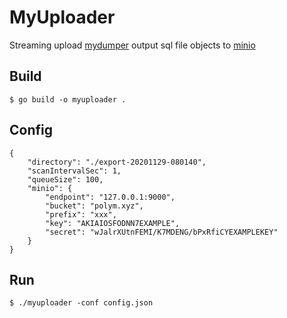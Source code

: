 # MyUploader

Streaming upload [mydumper](https://github.com/maxbube/mydumper) output sql file objects to [minio](https://github.com/minio/minio)

## Build

```
$ go build -o myuploader .
```

## Config

```
{
    "directory": "./export-20201129-080140",
    "scanIntervalSec": 1, 
    "queueSize": 100,
    "minio": {
        "endpoint": "127.0.0.1:9000",
        "bucket": "polym.xyz",
        "prefix": "xxx",
        "key": "AKIAIOSFODNN7EXAMPLE",
        "secret": "wJalrXUtnFEMI/K7MDENG/bPxRfiCYEXAMPLEKEY"
    }
}
```

## Run

```
$ ./myuploader -conf config.json
```
